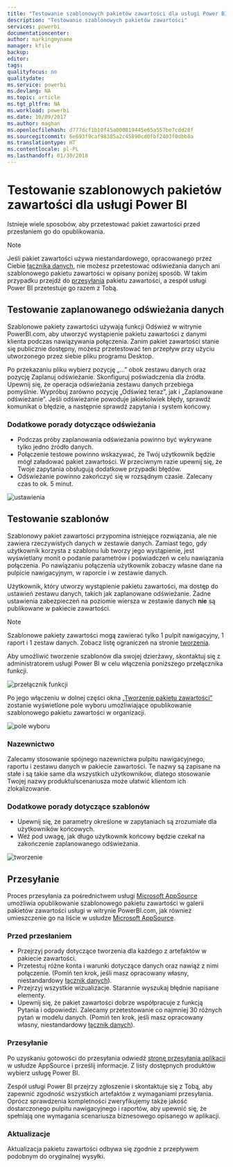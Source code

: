 ```yaml
---
title: "Testowanie szablonowych pakietów zawartości dla usługi Power BI"
description: "Testowanie szablonowych pakietów zawartości"
services: powerbi
documentationcenter: 
author: markingmyname
manager: kfile
backup: 
editor: 
tags: 
qualityfocus: no
qualitydate: 
ms.service: powerbi
ms.devlang: NA
ms.topic: article
ms.tgt_pltfrm: NA
ms.workload: powerbi
ms.date: 10/09/2017
ms.author: maghan
ms.openlocfilehash: d777dcf1b10f45a000819445e65a557be7cdd28f
ms.sourcegitcommit: 6e693f9caf98385a2c45890cd0fbf2403f0dbb8a
ms.translationtype: HT
ms.contentlocale: pl-PL
ms.lasthandoff: 01/30/2018
---
```

# <a name="testing-template-content-packs-for-power-bi"></a>Testowanie szablonowych pakietów zawartości dla usługi Power BI
Istnieje wiele sposobów, aby przetestować pakiet zawartości przed przesłaniem go do opublikowania.  

> [!NOTE]
> Jeśli pakiet zawartości używa niestandardowego, opracowanego przez Ciebie [łącznika danych](https://aka.ms/DataConnectors), nie możesz przetestować odświeżania danych ani szablonowego pakietu zawartości w opisany poniżej sposób. W takim przypadku przejdź do [przesyłania](#submission) pakietu zawartości, a zespół usługi Power BI przetestuje go razem z Tobą.
> 
> 

## <a name="testing-scheduled-data-refresh"></a>Testowanie zaplanowanego odświeżania danych
Szablonowe pakiety zawartości używają funkcji Odśwież w witrynie PowerBI.com, aby utworzyć wystąpienie pakietu zawartości z danymi klienta podczas nawiązywania połączenia. Zanim pakiet zawartości stanie się publicznie dostępny, możesz przetestować ten przepływ przy użyciu utworzonego przez siebie pliku programu Desktop.

Po przekazaniu pliku wybierz pozycję „...” obok zestawu danych oraz pozycję Zaplanuj odświeżanie. Skonfiguruj poświadczenia dla źródła. Upewnij się, że operacja odświeżania zestawu danych przebiega pomyślnie. Wypróbuj zarówno pozycję „Odśwież teraz”, jak i „Zaplanowane odświeżanie”. Jeśli odświeżanie powoduje jakiekolwiek błędy, sprawdź komunikat o błędzie, a następnie sprawdź zapytania i system końcowy.

### <a name="additional-refresh-tips"></a>Dodatkowe porady dotyczące odświeżania
* Podczas próby zaplanowania odświeżania powinno być wykrywane tylko jedno źródło danych.  
* Połączenie testowe powinno wskazywać, że Twój użytkownik będzie mógł załadować pakiet zawartości. W przeciwnym razie upewnij się, że Twoje zapytania obsługują dodatkowe przypadki błędów.  
* Odświeżanie powinno zakończyć się w rozsądnym czasie. Zalecany czas to ok. 5 minut.  

![ustawienia](media/template-content-pack-testing/scheduledrefresh.png)

<a name="templates"></a>

## <a name="testing-templates"></a>Testowanie szablonów
Szablonowy pakiet zawartości przypomina istniejące rozwiązania, ale nie zawiera rzeczywistych danych w zestawie danych. Zamiast tego, gdy użytkownik korzysta z szablonu lub tworzy jego wystąpienie, jest wyświetlany monit o podanie parametrów i poświadczeń w celu nawiązania połączenia. Po nawiązaniu połączenia użytkownik zobaczy własne dane na pulpicie nawigacyjnym, w raporcie i w zestawie danych. 

Użytkownik, który utworzy wystąpienie pakietu zawartości, ma dostęp do ustawień zestawu danych, takich jak zaplanowane odświeżanie. Żadne ustawienia zabezpieczeń na poziomie wiersza w zestawie danych **nie** są publikowane w pakiecie zawartości.  

> [!NOTE]
> Szablonowe pakiety zawartości mogą zawierać tylko 1 pulpit nawigacyjny, 1 raport i 1 zestaw danych. Zobacz listę ograniczeń na stronie [tworzenia](template-content-pack-authoring.md#restrictions). 
> 
> 

Aby umożliwić tworzenie szablonów dla swojej dzierżawy, skontaktuj się z administratorem usługi Power BI w celu włączenia poniższego przełącznika funkcji. 

![przełącznik funkcji](media/template-content-pack-testing/featureswitch.png)

Po jego włączeniu w dolnej części okna [„Tworzenie pakietu zawartości”](https://app.powerbi.com/groups/me/publish-content/) zostanie wyświetlone pole wyboru umożliwiające opublikowanie szablonowego pakietu zawartości w organizacji. 

![pole wyboru](media/template-content-pack-testing/checkbox.png)

### <a name="naming"></a>Nazewnictwo
Zalecamy stosowanie spójnego nazewnictwa pulpitu nawigacyjnego, raportu i zestawu danych w pakiecie zawartości. Te nazwy są zapisane na stałe i są takie same dla wszystkich użytkowników, dlatego stosowanie Twojej nazwy produktu/scenariusza może ułatwić klientom ich zlokalizowanie.

### <a name="additional-template-tips"></a>Dodatkowe porady dotyczące szablonów
* Upewnij się, że parametry określone w zapytaniach są zrozumiałe dla użytkowników końcowych.
* Weź pod uwagę, jak długo użytkownik końcowy będzie czekał na zakończenie zaplanowanego odświeżania.

![tworzenie](media/template-content-pack-testing/createtemplate.png)

<a name="submission"></a>

## <a name="submission"></a>Przesyłanie
Proces przesyłania za pośrednictwem usługi [Microsoft AppSource](https://appsource.microsoft.com/en-us/partners/list-an-app) umożliwia opublikowanie szablonowego pakietu zawartości w galerii pakietów zawartości usługi w witrynie PowerBI.com, jak również umieszczenie go na liście w usłudze [Microsoft AppSource](http://appsource.microsoft.com).

### <a name="before-submission"></a>Przed przesłaniem
* Przejrzyj porady dotyczące tworzenia dla każdego z artefaktów w pakiecie zawartości.
* Przetestuj różne konta i warunki dotyczące danych oraz nawiąż z nimi połączenie. (Pomiń ten krok, jeśli masz opracowany własny, niestandardowy [łącznik danych](https://aka.ms/DataConnectors)).
* Przejrzyj wszystkie wizualizacje. Starannie wyszukaj błędnie napisane elementy.
* Upewnij się, że pakiet zawartości dobrze współpracuje z funkcją Pytania i odpowiedzi. Zalecamy przetestowanie co najmniej 30 różnych pytań w modelu danych. (Pomiń ten krok, jeśli masz opracowany własny, niestandardowy [łącznik danych](https://aka.ms/DataConnectors)).

### <a name="submission"></a>Przesyłanie
Po uzyskaniu gotowości do przesyłania odwiedź [stronę przesyłania aplikacji](https://appsource.microsoft.com/en-us/partners/list-an-app) w usłudze AppSource i prześlij informacje. Z listy dostępnych produktów wybierz usługę Power BI.

Zespół usługi Power BI przejrzy zgłoszenie i skontaktuje się z Tobą, aby zapewnić zgodność wszystkich artefaktów z wymaganiami przesyłania. Oprócz sprawdzenia kompletności zweryfikujemy także jakość dostarczonego pulpitu nawigacyjnego i raportów, aby upewnić się, że spełniają one wymagania scenariusza biznesowego opisanego w aplikacji.

### <a name="updates"></a>Aktualizacje
Aktualizacja pakietu zawartości odbywa się zgodnie z przepływem podobnym do oryginalnej wysyłki. 

